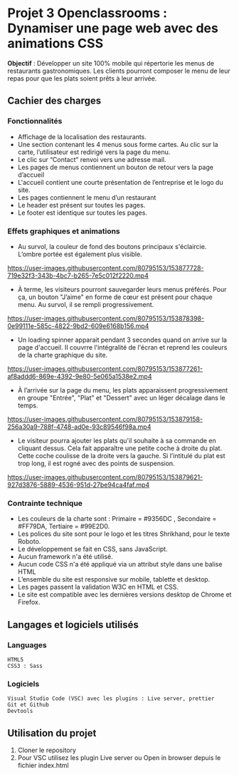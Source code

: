 
# Projet 3 Openclassrooms : Dynamiser une page web avec des animations CSS

**Objectif** : Développer un site 100% mobile qui répertorie les menus de restaurants gastronomiques. Les clients pourront composer le menu de leur repas pour que les plats soient prêts à leur arrivée. 

## Cachier des charges

### Fonctionnalités

* Affichage de la localisation des restaurants.
* Une section contenant les 4 menus sous forme cartes. Au clic sur la carte, l’utilisateur est redirigé vers la page du menu.
* Le clic sur “Contact” renvoi vers une adresse mail.
* Les pages de menus contiennent un bouton de retour vers la page d’accueil
* L'accueil contient une courte présentation de l’entreprise et le logo du site.
* Les pages contiennent le menu d’un restaurant
* Le header est présent sur toutes les pages.
* Le footer est identique sur toutes les pages.

###  Effets graphiques et animations

* Au survol, la couleur de fond des boutons principaux s'éclaircie. L’ombre portée est également plus visible.

https://user-images.githubusercontent.com/80795153/153877728-719e32f3-343b-4bc7-b265-7e5c012f2220.mp4

* À terme, les visiteurs pourront sauvegarder leurs menus préférés. Pour ça, un bouton "J’aime" en forme de cœur est présent pour chaque menu. Au survol, il se rempli progressivement.

https://user-images.githubusercontent.com/80795153/153878398-0e99111e-585c-4822-9bd2-609e6168b156.mp4

* Un loading spinner apparait pendant 3 secondes quand on arrive sur la page d'accueil. Il couvrre l'intégralité de l'écran et reprend les couleurs de la charte graphique du site.

https://user-images.githubusercontent.com/80795153/153877261-af8addd6-869e-4392-9e80-5e065a1538e2.mp4

* À l’arrivée sur la page du menu, les plats apparaissent progressivement en groupe "Entrée", "Plat" et "Dessert" avec un léger décalage dans le temps.

https://user-images.githubusercontent.com/80795153/153879158-256a30a9-788f-4748-ad0e-93c89546f98a.mp4

* Le visiteur pourra ajouter les plats qu'il souhaite à sa commande en cliquant dessus. Cela fait apparaître une petite coche à droite du plat. Cette coche coulisse de
la droite vers la gauche. Si l’intitulé du plat est trop long, il est rogné avec des points de suspension.

https://user-images.githubusercontent.com/80795153/153879621-927d3876-5889-4536-951d-27be94ca4faf.mp4

### Contrainte technique

* Les couleurs de la charte sont : Primaire = #9356DC , Secondaire = #FF79DA, Tertiaire = #99E2D0.
* Les polices du site sont pour le logo et les titres Shrikhand, pour le texte Roboto.
* Le développement se fait en CSS, sans JavaScript.
* Aucun framework n'a été utilisé.
* Aucun code CSS n'a été appliqué via un attribut style dans une balise HTML
* L’ensemble du site est responsive sur mobile, tablette et desktop.
* Les pages passent la validation W3C en HTML et CSS.
* Le site est compatible avec les dernières versions desktop de Chrome et Firefox.

## Langages et logiciels utilisés

### Languages

```
HTML5
CSS3 : Sass
```

### Logiciels

```
Visual Studio Code (VSC) avec les plugins : Live server, prettier
Git et Github
Devtools
```

## Utilisation du projet

1. Cloner le repository
2. Pour VSC utilisez les plugin Live server ou Open in browser depuis le fichier index.html






